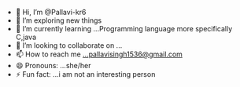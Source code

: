 - 👋 Hi, I’m @Pallavi-kr6
- 👀 I’m exploring new things
- 🌱 I’m currently learning ...Programming language more specifically C,java
- 💞️ I’m looking to collaborate on ...
- 📫 How to reach me ...pallavisingh1536@gmail.com
- 😄 Pronouns: ...she/her
- ⚡ Fun fact: ...i am not an interesting person

<!---
Pallavi-kr6/Pallavi-kr6 is a ✨ special ✨ repository because its `README.md` (this file) appears on your GitHub profile.
You can click the Preview link to take a look at your changes.
--->
